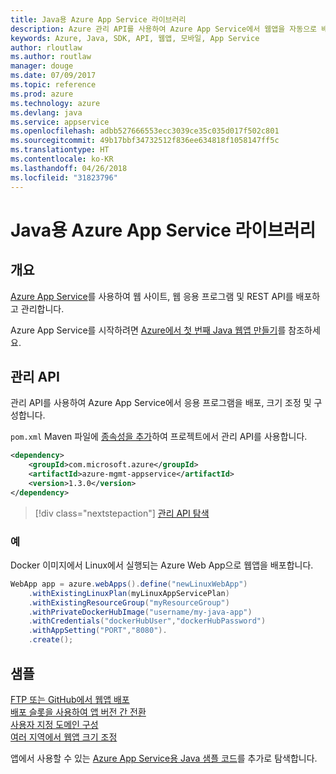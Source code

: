 ```yaml
---
title: Java용 Azure App Service 라이브러리
description: Azure 관리 API를 사용하여 Azure App Service에서 웹앱을 자동으로 배포합니다.
keywords: Azure, Java, SDK, API, 웹앱, 모바일, App Service
author: rloutlaw
ms.author: routlaw
manager: douge
ms.date: 07/09/2017
ms.topic: reference
ms.prod: azure
ms.technology: azure
ms.devlang: java
ms.service: appservice
ms.openlocfilehash: adbb527666553ecc3039ce35c035d017f502c801
ms.sourcegitcommit: 49b17bbf34732512f836ee634818f1058147ff5c
ms.translationtype: HT
ms.contentlocale: ko-KR
ms.lasthandoff: 04/26/2018
ms.locfileid: "31823796"
---
```

# <a name="azure-app-service-libraries-for-java"></a>Java용 Azure App Service 라이브러리

## <a name="overview"></a>개요

[Azure App Service](/azure/app-service)를 사용하여 웹 사이트, 웹 응용 프로그램 및 REST API를 배포하고 관리합니다.

Azure App Service를 시작하려면 [Azure에서 첫 번째 Java 웹앱 만들기](/azure/app-service-web/app-service-web-get-started-java)를 참조하세요.

## <a name="management-api"></a>관리 API

관리 API를 사용하여 Azure App Service에서 응용 프로그램을 배포, 크기 조정 및 구성합니다.

`pom.xml` Maven 파일에 [종속성을 추가](https://maven.apache.org/guides/getting-started/index.html#How_do_I_use_external_dependencies)하여 프로젝트에서 관리 API를 사용합니다.

```XML
<dependency>
    <groupId>com.microsoft.azure</groupId>
    <artifactId>azure-mgmt-appservice</artifactId>
    <version>1.3.0</version>
</dependency>
```   

> [!div class="nextstepaction"]
> [관리 API 탐색](/java/api/overview/azure/appservice/management)

### <a name="example"></a>예

Docker 이미지에서 Linux에서 실행되는 Azure Web App으로 웹앱을 배포합니다.

```java
WebApp app = azure.webApps().define("newLinuxWebApp")
    .withExistingLinuxPlan(myLinuxAppServicePlan)
    .withExistingResourceGroup("myResourceGroup")
    .withPrivateDockerHubImage("username/my-java-app")
    .withCredentials("dockerHubUser","dockerHubPassword")
    .withAppSetting("PORT","8080").
    .create();
```

## <a name="samples"></a>샘플

[FTP 또는 GitHub에서 웹앱 배포][1]  
[배포 슬롯을 사용하여 앱 버전 간 전환][2]  
[사용자 지정 도메인 구성][3]   
[여러 지역에서 웹앱 크기 조정][4]   

앱에서 사용할 수 있는 [Azure App Service용 Java 샘플 코드](https://azure.microsoft.com/resources/samples/?platform=java&term=appservice)를 추가로 탐색합니다.

[1]: ../docs-ref-conceptual/java-sdk-configure-webapp-sources.md
[2]: https://azure.microsoft.com/resources/samples/app-service-java-manage-staging-and-production-slots-for-web-apps/
[3]: https://azure.microsoft.com/resources/samples/app-service-java-manage-web-apps-with-custom-domains/
[4]: https://azure.microsoft.com/resources/samples/app-service-java-scale-web-apps-on-linux/
